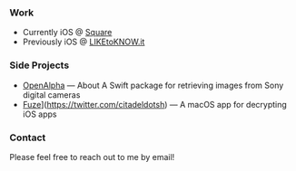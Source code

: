 ### Work
- Currently iOS @ [Square](https://squareup.com)
- Previously iOS @ [LIKEtoKNOW.it](https://apps.apple.com/us/app/liketoknow-it/id1154027990)

### Side Projects
- [OpenAlpha](https://github.com/colealanroberts/OpenAlpha) — About
A Swift package for retrieving images from Sony digital cameras
- [Fuze](Inactive)](https://twitter.com/citadeldotsh) — A macOS app for decrypting iOS apps

### Contact
Please feel free to reach out to me by email!
